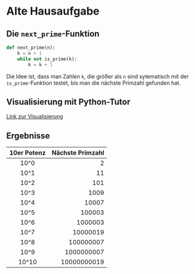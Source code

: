 # Alte Hausaufgabe


## Die `next_prime`-Funktion

```python
def next_prime(n):
    k = n + 1
    while not is_prime(k):
        k = k + 1
```

Die Idee ist, dass man Zahlen `k`, die größer als `n` sind sytematisch mit der `is_prime`-Funktion testet, bis man die nächste Primzahl gefunden hat.

## Visualisierung mit Python-Tutor

[Link zur Visualisierung](http://www.pythontutor.com/visualize.html#code=def%20is_prime%28n%29%3A%0A%20%20%20%20k%20%3D%202%0A%20%20%20%20while%20k%20%3C%20n%3A%0A%20%20%20%20%20%20%20%20if%20n%20%25%20k%20%3D%3D%200%3A%0A%20%20%20%20%20%20%20%20%20%20%20%20return%20False%0A%20%20%20%20%20%20%20%20k%20%3D%20k%20%2B%201%0A%20%20%20%20%0A%20%20%20%20return%20n%20%3E%201%0A%20%20%20%20%0A%20%20%20%20%0Adef%20next_prime%28n%29%3A%0A%20%20%20%20k%20%3D%20n%20%2B%201%0A%20%20%20%20while%20not%20is_prime%28k%29%3A%0A%20%20%20%20%20%20%20%20k%20%3D%20k%20%2B%201%0A%20%20%20%20%0A%20%20%20%20return%20k%0A%20%20%20%20%0Aprint%28next_prime%287%29%29&cumulative=false&curInstr=27&heapPrimitives=nevernest&mode=display&origin=opt-frontend.js&py=3&rawInputLstJSON=%5B%5D&textReferences=false)

## Ergebnisse

| 10er Potenz | Nächste Primzahl |
|:---:|----:|
| 10^0 | 2 |
| 10^1 | 11 |
| 10^2 | 101 |
| 10^3 | 1009 |
| 10^4 | 10007 |
| 10^5 | 100003 |
| 10^6 | 1000003 |
| 10^7 | 10000019 |
| 10^8 | 100000007|
| 10^9 | 1000000007 |
| 10^10 | 10000000019 |